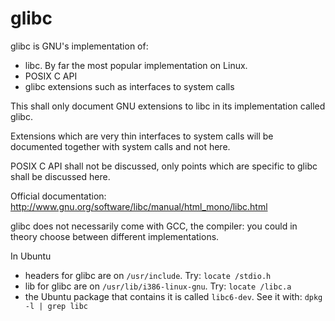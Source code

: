 # glibc

glibc is GNU's implementation of:

- libc. By far the most popular implementation on Linux.
- POSIX C API
- glibc extensions such as interfaces to system calls

This shall only document GNU extensions to libc in its implementation called glibc.

Extensions which are very thin interfaces to system calls will be documented together with system calls and not here.

POSIX C API shall not be discussed, only points which are specific to glibc shall be discussed here.

Official documentation: <http://www.gnu.org/software/libc/manual/html_mono/libc.html>

glibc does not necessarily come with GCC, the compiler: you could in theory choose between different implementations.

In Ubuntu

- headers for glibc are on `/usr/include`. Try: `locate /stdio.h`
- lib for glibc are on `/usr/lib/i386-linux-gnu`. Try: `locate /libc.a`
- the Ubuntu package that contains it is called `libc6-dev`. See it with: `dpkg -l | grep libc`
